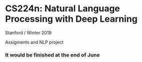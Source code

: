 # CS224n: Natural Language Processing with Deep Learning

Stanford / Winter 2019

Assigments and NLP project 


### It would be finished at the end of June
